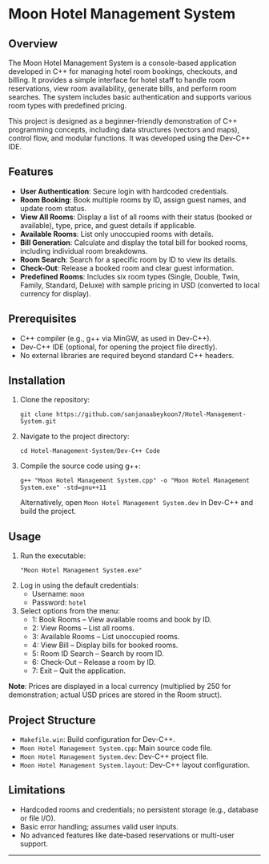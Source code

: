 # Moon Hotel Management System

## Overview

The Moon Hotel Management System is a console-based application developed in C++ for managing hotel room bookings, checkouts, and billing. It provides a simple interface for hotel staff to handle room reservations, view room availability, generate bills, and perform room searches. The system includes basic authentication and supports various room types with predefined pricing.

This project is designed as a beginner-friendly demonstration of C++ programming concepts, including data structures (vectors and maps), control flow, and modular functions. It was developed using the Dev-C++ IDE.

## Features

- **User Authentication**: Secure login with hardcoded credentials.
- **Room Booking**: Book multiple rooms by ID, assign guest names, and update room status.
- **View All Rooms**: Display a list of all rooms with their status (booked or available), type, price, and guest details if applicable.
- **Available Rooms**: List only unoccupied rooms with details.
- **Bill Generation**: Calculate and display the total bill for booked rooms, including individual room breakdowns.
- **Room Search**: Search for a specific room by ID to view its details.
- **Check-Out**: Release a booked room and clear guest information.
- **Predefined Rooms**: Includes six room types (Single, Double, Twin, Family, Standard, Deluxe) with sample pricing in USD (converted to local currency for display).

## Prerequisites

- C++ compiler (e.g., g++ via MinGW, as used in Dev-C++).
- Dev-C++ IDE (optional, for opening the project file directly).
- No external libraries are required beyond standard C++ headers.

## Installation

1. Clone the repository:
   ```
   git clone https://github.com/sanjanaabeykoon7/Hotel-Management-System.git
   ```
2. Navigate to the project directory:
   ```
   cd Hotel-Management-System/Dev-C++ Code
   ```
3. Compile the source code using g++:
   ```
   g++ "Moon Hotel Management System.cpp" -o "Moon Hotel Management System.exe" -std=gnu++11
   ```
   Alternatively, open `Moon Hotel Management System.dev` in Dev-C++ and build the project.

## Usage

1. Run the executable:
   ```
   "Moon Hotel Management System.exe"
   ```
2. Log in using the default credentials:
   - Username: `moon`
   - Password: `hotel`
3. Select options from the menu:
   - 1: Book Rooms – View available rooms and book by ID.
   - 2: View Rooms – List all rooms.
   - 3: Available Rooms – List unoccupied rooms.
   - 4: View Bill – Display bills for booked rooms.
   - 5: Room ID Search – Search by room ID.
   - 6: Check-Out – Release a room by ID.
   - 7: Exit – Quit the application.

**Note**: Prices are displayed in a local currency (multiplied by 250 for demonstration; actual USD prices are stored in the Room struct).

## Project Structure

- `Makefile.win`: Build configuration for Dev-C++.
- `Moon Hotel Management System.cpp`: Main source code file.
- `Moon Hotel Management System.dev`: Dev-C++ project file.
- `Moon Hotel Management System.layout`: Dev-C++ layout configuration.

## Limitations

- Hardcoded rooms and credentials; no persistent storage (e.g., database or file I/O).
- Basic error handling; assumes valid user inputs.
- No advanced features like date-based reservations or multi-user support.
---
